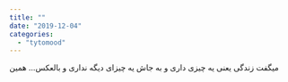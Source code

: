 ```yaml
---
title: ""
date: "2019-12-04"
categories: 
  - "tytomood"
---
```


میگفت ‏زندگی یعنی یه چیزی داری و به جاش یه چیزای دیگه نداری و بالعکس...‌ همین
